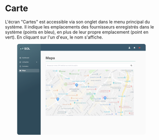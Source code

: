 # Carte

L'écran "Cartes" est accessible via son onglet dans le menu principal du système. Il indique les emplacements des fournisseurs enregistrés dans le système (points en bleu), en plus de leur propre emplacement (point en vert). En cliquant sur l'un d'eux, le nom s'affiche.

<figure><img src="../../.gitbook/assets/Mapa.png" alt=""><figcaption></figcaption></figure>
